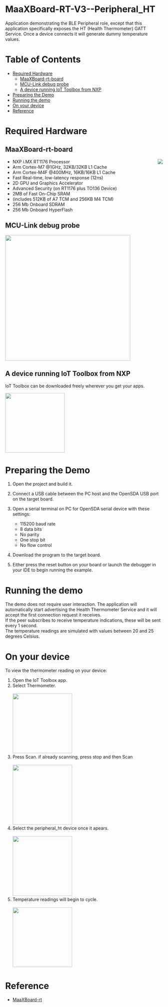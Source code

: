 # MaaXBoard-RT-V3--Peripheral_HT <!-- omit in toc -->

Application demonstrating the BLE Peripheral role, except that this application specifically exposes the HT (Health Thermometer) GATT Service. Once a device connects it will generate dummy temperature values.

# Table of Contents <!-- omit in toc -->
- [Required Hardware](#required-hardware)
  - [MaaXBoard-rt-board](#maaxboard-rt-board)
  - [MCU-Link debug probe](#mcu-link-debug-probe)
  - [A device running IoT Toolbox from NXP](#a-device-running-iot-toolbox-from-nxp)
- [Preparing the Demo](#preparing-the-demo)
- [Running the demo](#running-the-demo)
- [On your device](#on-your-device)
- [Reference](#reference)
# Required Hardware

## MaaXBoard-rt-board 

[<img align="right" src="https://www.avnet.com/wps/wcm/connect/onesite/9aced99e-d2fb-4e1b-a2f3-f947086950dc/mxboard-RT-front-main.jpg?MOD=AJPERES&CACHEID=ROOTWORKSPACE.Z18_NA5A1I41L0ICD0ABNDMDDG0000-9aced99e-d2fb-4e1b-a2f3-f947086950dc-nvnImiU">](https://www.avnet.com/wps/portal/us/products/avnet-boards/avnet-board-families/maaxboard/maaxboard-rt/)
- NXP i.MX RT1176 Processor
- Arm Cortex-M7 @1GHz, 32KB/32KB L1 Cache
- Arm Cortex-M4F @400MHz, 16KB/16KB L1 Cache
- Fast Real-time, low-latency response (12ns)
- 2D GPU and Graphics Accelerator
- Advanced Security (on RT1176 plus TO136 Device)
- 2MB of Fast On-Chip SRAM
- (includes 512KB of A7 TCM and 256KB M4 TCM)
- 256 Mb Onboard SDRAM
- 256 Mb Onboard HyperFlash

## MCU-Link debug probe

[<img width="400" src="https://www.nxp.com/assets/images/en/dev-board-image/MCU-LINK-TOP.jpg">](https://www.avnet.com/wps/portal/us/products/avnet-boards/avnet-board-families/maaxboard/maaxboard-rt/)

## A device running IoT Toolbox from NXP

IoT Toolbox can be downloaded freely wherever you get your apps.

<img src="./images/IoTToolbox.png" width="190"/>


# Preparing the Demo
1.  Open the project and build it.
   
2.  Connect a USB cable between the PC host and the OpenSDA USB port on the target board.

3.  Open a serial terminal on PC for OpenSDA serial device with these settings:
    - 115200 baud rate
    - 8 data bits
    - No parity
    - One stop bit
    - No flow control
  
4.  Download the program to the target board.

5.  Either press the reset button on your board or launch the debugger in your IDE to begin running the example.

# Running the demo

The demo does not require user interaction. The application will automatically start advertising the Health Thermometer Service and it will accept the first connection request it receives.<br>
If the peer subscribes to receive temperature indications, these will be sent every 1 second.<br>
The temperature readings are simulated with values between 20 and 25 degrees Celsius.

# On your device
To view the thermometer reading on your device:

1. Open the IoT Toolbox app.
2. Select Thermometer.<br><br><img src="./images/Thermometer.png" width="190"/>
3. Press Scan. if already scanning, press stop and then Scan<br><br><img src="./images/Scan.png" width="190"/>
4. Select the peripheral_ht device once it apears.<br><br><img src="./images/Device.png" width="190"/>
5. Temperature readings will begin to cycle.<br><br><img src="./images/Device.png" width="190"/>

# Reference

* [MaaXBoard-rt](https://www.avnet.com/wps/portal/us/products/avnet-boards/avnet-board-families/maaxboard/maaxboard-rt/)
